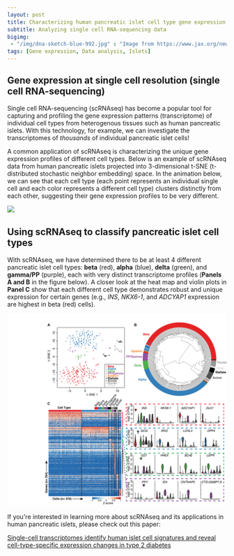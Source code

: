 ```yaml
---
layout: post
title: Characterizing human pancreatic islet cell type gene expression profiles 
subtitle: Analyzing single cell RNA-sequencing data
bigimg: 
 - "/img/dna-sketch-blue-992.jpg" : "Image from https://www.jax.org/news-and-insights/2015/december/single-cell-genomics"
tags: [Gene expression, Data analysis, Islets]
---
```


## Gene expression at single cell resolution (single cell RNA-sequencing)

Single cell RNA-sequencing (scRNAseq) has become a popular tool for capturing and profiling the gene expression patterns
(transcriptome) of individual cell types from heterogenous tissues such as human pancreatic islets. 
With this technology, for example, we can investigate the transcriptomes of _thousands_ of individual pancreatic islet cells!

A common application of scRNAseq is characterizing the unique gene expression profiles of different cell types. 
Below is an example of scRNAseq data from human pancreatic islets projected into 3-dimensional t-SNE (t-distributed stochastic neighbor embedding) space. In the animation below, we can see that each cell type (each point represents an individual single cell
and each color represents a different cell type) clusters distinctly from each other, suggesting their gene expression profiles
to be very different.

![](/img/Human.pancreatic.islet.scRNAseq.gif)

## Using scRNAseq to classify pancreatic islet cell types

With scRNAseq, we have determined there to be at least 4 different pancreatic islet cell types: **beta** (red),
**alpha** (blue), **delta** (green), and **gamma/PP** (purple), each with very distinct transcriptome profiles
(**Panels A and B** in the figure below). A closer look at the heat map and violin plots in **Panel C** show
that each different cell type demonstrates robust and unique expression for certain genes
(e.g., _INS_, _NKX6-1_, and _ADCYAP1_ expression are highest in beta (red) cells).

![](/img/Lawlor_George_Figure_3.png)

If you're interested in learning more about scRNAseq and its applications in human pancreatic islets, please check out this paper:

[Single-cell transcriptomes identify human islet cell signatures and reveal cell-type-specific expression changes in type 2 diabetes](https://www.ncbi.nlm.nih.gov/pubmed/27864352)


